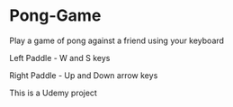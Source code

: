 # Pong-Game
Play a game of pong against a friend using your keyboard

Left Paddle - W and S keys

Right Paddle - Up and Down arrow keys

This is a Udemy project

